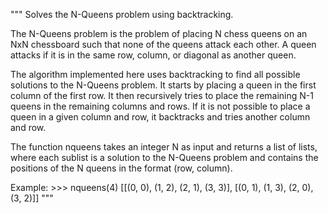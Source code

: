 """
Solves the N-Queens problem using backtracking.

The N-Queens problem is the problem of placing N chess queens on an NxN
chessboard such that none of the queens attack each other. A queen attacks
if it is in the same row, column, or diagonal as another queen.

The algorithm implemented here uses backtracking to find all possible
solutions to the N-Queens problem. It starts by placing a queen in the
first column of the first row. It then recursively tries to place the
remaining N-1 queens in the remaining columns and rows. If it is not
possible to place a queen in a given column and row, it backtracks and
tries another column and row.

The function nqueens takes an integer N as input and returns a list of
lists, where each sublist is a solution to the N-Queens problem and
contains the positions of the N queens in the format (row, column).

Example:
    >>> nqueens(4)
    [[(0, 0), (1, 2), (2, 1), (3, 3)], [(0, 1), (1, 3), (2, 0), (3, 2)]]
"""
